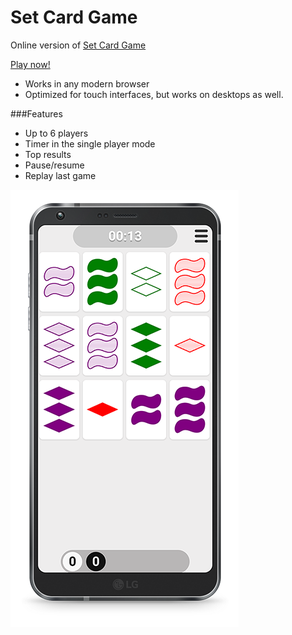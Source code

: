 # Set Card Game
Online version of [Set Card Game](https://en.wikipedia.org/wiki/Set_(card_game))

[Play now!](https://reyleo.github.io/playset/)

* Works in any modern browser
* Optimized for touch interfaces, but works on desktops as well.

###Features
* Up to 6 players
* Timer in the single player mode
* Top results
* Pause/resume
* Replay last game

![Nexus](images/android.png)
